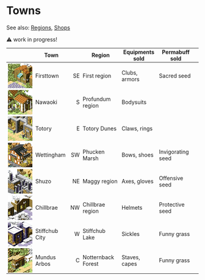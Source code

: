 # Towns
See also: [Regions](map.md), [Shops](shops.md)

:warning: work in progress!

<style>
table { width: auto }
td img { width: 64px; height: 64px; min-width: 64px; image-rendering: pixelated; background-color: transparent !important; float: right }
td, th { border-width: 1px 0 !important }
th { padding: 0 4px !important; height: 36px }
td { padding: 3px 4px 2px !important; height: 64px}
td:last-child, th:last-child  { padding-right: 16px !important }
</style>

| | Town | | Region | Equipments sold | Permabuff sold
|-|-|-:|-|-|-
| ![Firsttown     ](t/Firsttown.png)      | Firsttown      | SE | First region | Clubs, armors | Sacred seed
| ![Nawaoki       ](t/Nawaoki.png)        | Nawaoki        | S  | Profundum region | Bodysuits |
| ![Totory        ](t/Totory.png)         | Totory         | E  | Totory Dunes | Claws, rings |
| ![Wettingham    ](t/Wettingham.png)     | Wettingham     | SW | Phucken Marsh | Bows, shoes | Invigorating seed
| ![Shuzo         ](t/Shuzo.png)          | Shuzo          | NE | Maggy region | Axes, gloves | Offensive seed
| ![Chillbrae     ](t/Chillbrae.png)      | Chillbrae      | NW | Chillbrae region | Helmets | Protective seed
| ![Stiffchub_City](t/Stiffchub_City.png) | Stiffchub City | W  | Stiffchub Lake | Sickles | Funny grass
| ![Mundus_Arbos  ](t/Mundus_Arbos.png)   | Mundus Arbos   | C  | Notternback Forest | Staves, capes | Funny grass
